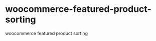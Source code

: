 woocommerce-featured-product-sorting
====================================

woocommerce featured product sorting

